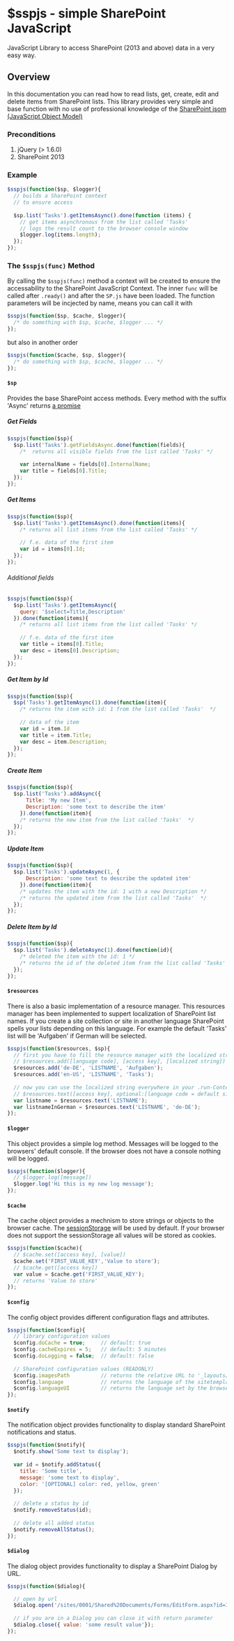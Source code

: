 # $sspjs - simple SharePoint JavaScript #
JavaScript Library to access SharePoint (2013 and above) data in a very easy way.

## Overview ###
In this documentation you can read how to read lists, get, create, edit and delete items from SharePoint lists. This library provides very simple and base function with no use of professional knowledge of the [SharePoint jsom (JavaScript Object Model)](https://msdn.microsoft.com/en-us/library/office/jj246996.aspx)

### Preconditions
1. jQuery (> 1.6.0) 
2. SharePoint 2013

### Example
```javascript
$sspjs(function($sp, $logger){
  // builds a SharePoint context 
  // to ensure access
  
  $sp.list('Tasks').getItemsAsync().done(function (items) {
    // get items asynchronous from the list called 'Tasks'
    // logs the result count to the browser console window
    $logger.log(items.length);
  });
});
```
### The `$sspjs(func)` Method
By calling the `$sspjs(func)` method a context will be created to ensure the accessability to the SharePoint JavaScript Context.
The inner `func` will be called after `.ready()` and after the `SP.js` have been loaded. The function parameters will be incjected by name, means you can call it with 
```javascript
$sspjs(function($sp, $cache, $logger){ 
  /* do something with $sp, $cache, $logger ... */ 
});
```
but also in another order 
```javascript
$sspjs(function($cache, $sp, $logger){ 
  /* do something with $sp, $cache, $logger ... */ 
});
```

#### `$sp`
Provides the base SharePoint access methods. Every method with the suffix 'Async' returns [a promise](https://api.jquery.com/deferred.promise/)

##### Get Fields
```javascript
$sspjs(function($sp){ 
  $sp.list('Tasks').getFieldsAsync.done(function(fields){
    /*  returns all visible fields from the list called 'Tasks' */
    
    var internalName = fields[0].InternalName;
    var title = fields[0].Title;
  });
});
```

##### Get Items
```javascript
$sspjs(function($sp){ 
  $sp.list('Tasks').getItemsAsync().done(function(items){
    /* returns all list items from the list called 'Tasks' */
    
    // f.e. data of the first item
    var id = items[0].Id;
  });
});
```
###### Additional fields
```javascript
$sspjs(function($sp){ 
  $sp.list('Tasks').getItemsAsync({
    query: '$select=Title,Description'
  }).done(function(items){
    /* returns all list items from the list called 'Tasks' */
    
    // f.e. data of the first item
    var title = items[0].Title;
    var desc = items[0].Description;
  });
});
```

##### Get Item by Id
```javascript
$sspjs(function($sp){ 
  $sp('Tasks').getItemAsync(1).done(function(item){
    /* returns the item with id: 1 from the list called 'Tasks'  */
    
    // data of the item
    var id = item.Id
    var title = item.Title;
    var desc = item.Description;
  });
});
```
##### Create Item
```javascript
$sspjs(function($sp){ 
  $sp.list('Tasks').addAsync({
      Title: 'My new Item',
      Description: 'some text to describe the item'
    }).done(function(item){
    /* returns the new item from the list called 'Tasks'  */
  });
});
```
##### Update Item
```javascript
$sspjs(function($sp){ 
  $sp.list('Tasks').updateAsync(1, {
      Description: 'some text to describe the updated item'
    }).done(function(item){
    /* updates the item with the id: 1 with a new Description */
    /* returns the updated item from the list called 'Tasks'  */
  });
});
```
##### Delete Item by Id
```javascript
$sspjs(function($sp){ 
  $sp.list('Tasks').deleteAsync(1).done(function(id){
    /* deleted the item with the id: 1 */
    /* returns the id of the deleted item from the list called 'Tasks'  */
  });
});
```
#### `$resources`
There is also a basic implementation of a resource manager. This resources manager has been implemented to suppert
localization of SharePoint list names. If you create a site collection or site in another language SharePoint spells your lists depending on this language. For example the default 'Tasks' list will be 'Aufgaben' if German will be selected.
```javascript
$sspjs(function($resources, $sp){ 
  // first you have to fill the resource manager with the localized strings
  // $resources.add([language code], [access key], [localized string])
  $resources.add('de-DE', 'LISTNAME', 'Aufgaben');
  $resources.add('en-US', 'LISTNAME', 'Tasks');
  
  // now you can use the localized string everywhere in your .run-Context
  // $resources.text([access key], optional:[language code = default site language])
  var listname = $resources.text('LISTNAME');
  var listnameInGerman = $resources.text('LISTNAME', 'de-DE');
});
```

#### `$logger`
This object provides a simple log method. Messages will be logged to the browsers' default console. If the browser does not have a console nothing will be logged.
```javascript
$sspjs(function($logger){
  // $logger.log([message])
  $logger.log('Hi this is my new log message');
});
```
#### `$cache`
The cache object provides a mechnism to store strings or objects to the browser cache. The [sessionStorage](https://developer.mozilla.org/de/docs/Web/API/Window/sessionStorage) will be used by default. If your browser does not support the sessionStorage all values will be stored as cookies.
```javascript
$sspjs(function($cache){
  // $cache.set([access key], [value])
  $cache.set('FIRST_VALUE_KEY','Value to store');
  // $cache.get([access key])
  var value = $cache.get('FIRST_VALUE_KEY');
  // returns 'Value to store'
});
```
#### `$config`
The config object provides different configuration flags and attributes.
```javascript
$sspjs(function($config){
  // library configuration values
  $config.doCache = true;     // default: true
  $config.cacheExpires = 5;   // default: 5 minutes
  $config.doLogging = false;  // default: false
  
  // SharePoint configuration values (READONLY)
  $config.imagesPath          // returns the relative URL to '_layouts/images/'
  $config.language            // returns the language of the sitetemplate (used by $resources)
  $config.languageUI          // returns the language set by the browsers local
});
```

#### `$notify`
The notification object provides functionality to display standard SharePoint notifications and status.
```javascript
$sspjs(function($notify){
  $notify.show('Some text to display');
  
  var id = $notify.addStatus({
    title: 'Some title',
    message: 'some text to display',
    color: '[OPTIONAL] color: red, yellow, green'
  });
  
  // delete a status by id
  $notify.removeStatus(id);
  
  // delete all added status
  $notify.removeAllStatus();
});
```

#### `$dialog`
The dialog object provides functionality to display a SharePoint Dialog by URL.
```javascript
$sspjs(function($dialog){

  // open by url
  $dialog.open('/sites/0001/Shared%20Documents/Forms/EditForm.aspx?id=1');
  
  // if you are in a Dialog you can close it with return parameter
  $dialog.close({ value: 'some result value'});
});
```
